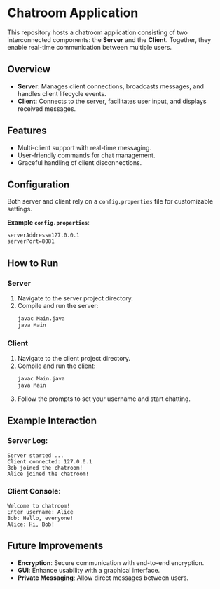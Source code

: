 # Chatroom Application

This repository hosts a chatroom application consisting of two interconnected components: the **Server** and the **Client**. Together, they enable real-time communication between multiple users.

## Overview
- **Server**: Manages client connections, broadcasts messages, and handles client lifecycle events.
- **Client**: Connects to the server, facilitates user input, and displays received messages.

## Features
- Multi-client support with real-time messaging.
- User-friendly commands for chat management.
- Graceful handling of client disconnections.

## Configuration
Both server and client rely on a `config.properties` file for customizable settings.

**Example `config.properties`**:
```properties
serverAddress=127.0.0.1
serverPort=8081
```

## How to Run
### Server
1. Navigate to the server project directory.
2. Compile and run the server:
   ```bash
   javac Main.java
   java Main
   ```

### Client
1. Navigate to the client project directory.
2. Compile and run the client:
   ```bash
   javac Main.java
   java Main
   ```
3. Follow the prompts to set your username and start chatting.

## Example Interaction
### Server Log:
```
Server started ...
Client connected: 127.0.0.1
Bob joined the chatroom!
Alice joined the chatroom!
```

### Client Console:
```
Welcome to chatroom!
Enter username: Alice
Bob: Hello, everyone!
Alice: Hi, Bob!
```

## Future Improvements
- **Encryption**: Secure communication with end-to-end encryption.
- **GUI**: Enhance usability with a graphical interface.
- **Private Messaging**: Allow direct messages between users.